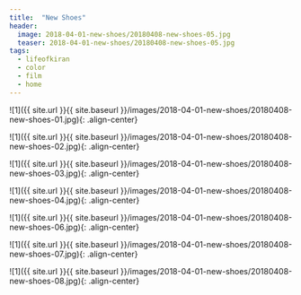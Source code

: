 ```yaml
---
title:  "New Shoes"
header:
  image: 2018-04-01-new-shoes/20180408-new-shoes-05.jpg
  teaser: 2018-04-01-new-shoes/20180408-new-shoes-05.jpg
tags: 
  - lifeofkiran
  - color
  - film
  - home
---
```


<p></p>
![1]({{ site.url }}{{ site.baseurl }}/images/2018-04-01-new-shoes/20180408-new-shoes-01.jpg){: .align-center}
<figcaption> </figcaption>
<p></p>

<p></p>
![1]({{ site.url }}{{ site.baseurl }}/images/2018-04-01-new-shoes/20180408-new-shoes-02.jpg){: .align-center}
<figcaption> </figcaption>
<p></p>

<p></p>
![1]({{ site.url }}{{ site.baseurl }}/images/2018-04-01-new-shoes/20180408-new-shoes-03.jpg){: .align-center}
<figcaption> </figcaption>
<p></p>

<p></p>
![1]({{ site.url }}{{ site.baseurl }}/images/2018-04-01-new-shoes/20180408-new-shoes-04.jpg){: .align-center}
<figcaption> </figcaption>
<p></p>

<p></p>
![1]({{ site.url }}{{ site.baseurl }}/images/2018-04-01-new-shoes/20180408-new-shoes-06.jpg){: .align-center}
<figcaption> </figcaption>
<p></p>

<p></p>
![1]({{ site.url }}{{ site.baseurl }}/images/2018-04-01-new-shoes/20180408-new-shoes-07.jpg){: .align-center}
<figcaption> </figcaption>
<p></p>

<p></p>
![1]({{ site.url }}{{ site.baseurl }}/images/2018-04-01-new-shoes/20180408-new-shoes-08.jpg){: .align-center}
<figcaption> </figcaption>
<p></p>

